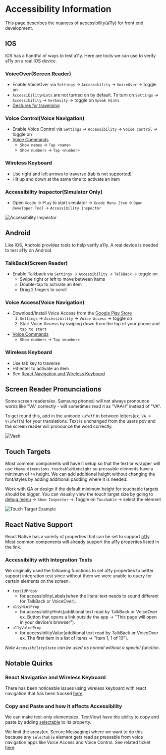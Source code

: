# Accessibility Information
This page describes the nuances of accessibility(a11y) for front end development.

## IOS
IOS has a handful of ways to test a11y. Here are tools we can use to verify a11y on a real IOS device.

### VoiceOver(Screen Reader)
- Enable VoiceOver via `Settings` -> `Accessibility` -> `VoiceOver` -> toggle on
- `AccessibilityHints` are not turned on by default. To turn on `Settings` -> `Accessibility` -> `Verbosity` -> toggle on `Speak Hints`
- [Gestures for traversing](https://support.apple.com/guide/iphone/learn-voiceover-gestures-iph3e2e2281/ios)

### Voice Control(Voice Navigation)
- Enable Voice Control via `Settings` -> `Accessibility` -> `Voice Control` -> toggle on
- [Voice Commands](https://support.apple.com/guide/iphone/voice-control-iph2c21a3c88/ios)
  - `Show names` -> `Tap <name>`
  - `Show numbers` -> `Tap <number>`

### Wireless Keyboard
- Use right and left arrows to traverse (tab is not supported)
- Hit up and down at the same time to activate an item

### Accessibility Inspector(Simulator Only)
 - Open `Xcode` -> `Play` to start simulator -> `Xcode Menu Item` -> `Open Developer Tool` -> `Accessibility Inspector`

  ![Accessibility Inspector](/img/accessibilityInformation/a11y-inspector.png)

## Android
Like IOS, Android provides tools to help verify a11y. A real device is needed to test a11y on Android. 

### TalkBack(Screen Reader)
- Enable Talkback via `Settings` -> `Accessibility` -> `TalkBack` -> toggle on
  - Swipe right or left to move between items
  - Double-tap to activate an item
  - Drag 2 fingers to scroll

### Voice Access(Voice Navigation)
- Download/Install Voice Access from the [Google Play Store](https://play.google.com/store/apps/details?id=com.google.android.apps.accessibility.voiceaccess&hl=en_US&gl=US)
  1. `Settings` -> `Accessibility` -> `Voice Access` -> toggle on
  2. Start Voice Access by swiping down from the top of your phone and `tap to start`
- [Voice Commands](https://support.google.com/accessibility/android/answer/6151854?hl=en#zippy=%2Cbasics-navigation)
  - `Show numbers` -> `Tap <number>`

### Wireless Keyboard
- Use tab key to traverse
- Hit enter to activate an item
- See [React Navigation and Wireless Keyboard](#react-navigation-and-wireless-keyboard)

## Screen Reader Pronunciations
Some screen readers(ex. Samsung phones) will not always pronounce words like "VA" correctly - will sometimes read it as "VAAH" instead of "VA".

To get round this, add in the unicode `\ufeff` in between letters(ex. `VA` -> `V\ufeffA`) for your translations. Text is unchanged from the users pov and the screen reader will pronounce the word correctly.

![Vaah](/img/accessibilityInformation/vaah.png)

## Touch Targets
Most common components will have it setup so that the text or wrapper will use `theme.dimensions.touchableMinHeight` so pressable elements have a minimum of `44` height. We can add additional height without changing the font/styles by adding additional padding where it is needed. 

Work with QA or design if the default minimum height for touchable targets should be bigger. You can visually view the touch target size by going to [debug menu](https://reactnative.dev/docs/debugging) -> `Show Inspector` -> Toggle on `Touchable` -> select the element

  ![Touch Target Example](/img/accessibilityInformation/touch-target.png)

## React Native Support
React Native has a variety of properties that can be set to support [a11y](https://reactnative.dev/docs/accessibility). Most common components will already support the a11y properties listed in the link.

### Accessibility with Integration Tests
We originally used the following functions to set a11y properties to better support integration test since without them we were unable to query for certain elements on the screen.
- `testIdProps`
  - for accessibilityLabels(when the literal text needs to sound different for TalkBack or VoiceOver).
- `a11yHintProp`
  - for accessibilityHints(additional text read by TalkBack or VoiceOver ex. Button that opens a link outside the app -> "This page will open in your device's browser").
- `a11yValueProp`
  - for accessibilityValue(additional text read by TalkBack or VoiceOver ex. The first item in a list of items -> "Item 1, 1 of 10").

_Note `AccessibilityState` can be used as normal without a special function_.


## Notable Quirks
### React Navigation and Wireless Keyboard
There has been noticeable issues using wireless keyboard with react navigation that has been tracked [here](https://app.zenhub.com/workspaces/va-mobile-frontendqa-60f1a34998bc75000f2a489f/issues/department-of-veterans-affairs/va-mobile-app/2214).

### Copy and Paste and how it affects Accessibility
We can make text-only elements(ex. TextView) have the ability to copy and paste by adding [selectable](https://reactnative.dev/docs/text#selectable) to its property.

We limit the areas(ex. Secure Messaging) where we want to do this because any `selectable` element gets read as pressable from voice navigation apps like Voice Access and Voice Control. See related ticket [here](https://app.zenhub.com/workspaces/va-mobile-frontendqa-60f1a34998bc75000f2a489f/issues/department-of-veterans-affairs/va-mobile-app/2233).
